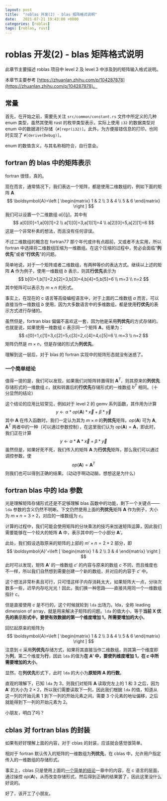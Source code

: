 ```yaml
---
layout: post
title:  "roblas 开发(2) - blas 矩阵格式说明"
date:   2021-07-21 19:43:00 +0800
categories: [roblas]
tags: [roblas, rust]
---
```


# roblas 开发(2) - blas 矩阵格式说明

此章节主要描述 roblas 项目中 level 2 及 level 3 中涉及到的矩阵输入格式说明。

本章节主要参考 [https://zhuanlan.zhihu.com/p/104287878](https://zhuanlan.zhihu.com/p/104287878)。

## 常量

首先，在开始之前，需要先关注 `src/common/constant.rs` 文件中所定义的几种 enum 类型，虽然其使用 rust 的枚举类型表示，实际上使用 `i32` 的数据类型对 enum 中的数据进行存储（`#[repr(i32)]`。此外，为方便报错信息的打印，也同时实现了 `#[derive(Debug)]`。

enum 的数值含义，与其名称相符合，自行意会。

## fortran 的 blas 中的矩阵表示

fortran 很怪，真的。

现在而言，通常情况下，我们表达一个矩阵，都是使用二维数组的，例如下面的矩阵 $\boldsymbol{A}$
$$
\boldsymbol{A}=\left [ \begin{matrix}
1 & 2 \\
3 & 4 \\
5 & 6
\end{matrix} \right ]
$$
我们可以设置一个二维数组 $a[i][j]$，其中有 
$$
a[0][0]=1,a[0][1]=2 \\
a[1][0]=3,a[1][1]=4 \\
a[2][0]=5,a[2][1]=6
$$
这是一个非常朴素的想法，而且没有任何谬误。

不过二维数组的概念在 fortran77 那个年代或许有点超前，又或者不太实用，所以 fortran 中选择将二维数组压缩为一维数组。在这个压缩的过程中，势必会面临“**列优先**”或者“**行优先**”的问题。

简单地说，对于一个矩阵或者二维数组，有两种等价的表达方式。继续以上述的矩阵 $\boldsymbol{A}$ 作为例子，使用一维数组 $b$ 表示，则其**行优先**表示为
$$
b[0]=1,b[1]=2,b[2]=3,b[3]=4,b[4]=5,b[5]=6 \\
m=3 \\
n=2
$$
其中矩阵可以表示为 $m\times n$ 的形式。

事实上，在现在的 c 语言等高级编程语言中，对于上面的二维数组 $a$ 而言，可以直接当作一维数组 $b$ 使用，因为大多数语言中的多维数组，都是使用**行优先**的表示方式进行存储的。

虽然但是，fortran blas 偏偏不喜欢这一套，因为他是采用**列优先**的方式存储的。也就是说，如果使用一维数组 $c$ 表示同一个矩阵 $\boldsymbol{A}$，结果为：
$$
c[0]=1,c[1]=3,c[2]=5,c[3]=2,c[4]=4,c[5]=6 \\
m=3 \\
n=2
$$
矩阵仍然是 $m\times n$，但是存储的形式为**列优先**。

理解到这一层后，对于 blas 的 fortran 实现中的矩阵形态就没有迷惑了。

<span id="simple"></span>

### 一个简单结论

值得一提的是，我们可以发现，如果我们对矩阵转置得到 $\boldsymbol{A}^T$，则其原来的**列优先**存储形式的一维数组 $c$，就和转置后的**行优先**存储形式的一维数组 $b^T$ 相同。（十分显然的结论）

这个结论的应用比较常见，例如对于 level 2 的 gemv 系列函数，其作用为计算 
$$
y\gets \alpha*op(\boldsymbol{A})*\vec{x}+\beta*\vec{y}
$$
其中 $\boldsymbol{A}$ 在传入函数时，我们一定认为其为 $m\times n$ 的**列优先**矩阵。$op(\boldsymbol{A})$ 可为 $\boldsymbol{A},\boldsymbol{A}^T$ 两者中的一种（可以通过参数控制），在这里我们认为 $op(\boldsymbol{A})=\boldsymbol{A}$，即此时，我们正在计算
$$
y\gets \alpha*\boldsymbol{A}*\vec{x}+\beta*\vec{y}
$$
虽然但是，如果好死不死，我们传入的矩阵 $\boldsymbol{A}$ 为**行优先**矩阵，那么我们可以通过调控参数，使
$$
op(\boldsymbol{A})=\boldsymbol{A}^T
$$
则我们也可以得到正确的结果。（动动手啊动动脑，想想这是为什么）

## fortran blas 中的 lda 参数

光是理解矩阵存储形式还是不足够理解 blas 函数中的功能，剩下一个关键点——`lda` 参数的含义仍然不明晰。下文仍然使用上面的**列优先**矩阵 $\boldsymbol{A}$ 作为例子，大小为 $m\times n=3\times 2$，对应的一维数组为 $c$。

计算的过程中，我们可能会使用矩阵的分块乘法的技巧来加速矩阵运算，因此我们需要能够在一个较大的矩阵 $\boldsymbol{A}$ 中，表示其中的一个小部分 $\boldsymbol{A}'$。

此处，我们假设选取原来的矩阵的上部的 $m'\times n=2\times 2$ 部分，即
$$
\boldsymbol{A}'=\left [ \begin{matrix}
1 & 2 \\
3 & 4
\end{matrix} \right ]
$$
此时可以发现，矩阵 $\boldsymbol{A}'$ 的一维数组 $c'$ 的内容与原来的数组 $c$ 不同，而且维度也不一样，所以我们自然想到需要创建一个新的数组，并对应的内容于 $c'$ 中。

这个想法非常朴素且可行，只可惜这样子内存消耗太大，如果矩阵大一点，分块次数多一些，迟早内存吃光光！因此，我们换一种思路——直接共用同一个一维数组指针 $c$。

但是直接使用 $c$ 是不行的，这个时候就轮到 `lda` 出场力。lda，全称 leading dimension of array，就是用来解决子矩阵的问题。`lda` 的值大小，等于**当前 X 优先的表示形式中，要使有效数据的第一个维度增加 1，所需要增加的大小**。

回忆起原来的矩阵为
$$
\boldsymbol{A}=\left [ \begin{matrix}
1 & 2 \\
3 & 4 \\
5 & 6
\end{matrix} \right ]
$$
注意到 $c$ 采用**列优先**存储方式，如果将其直接当作二维数组，则其第一个维度即为**列**，第二个维度为**行**，因此 `lda` 的值为**在 $\boldsymbol{A}'$ 中，要使列维度增加 1，在 $c$ 中所需要增加的大小**。

显然，在**列优先**形式下，此时 `lda` 的大小为**原矩阵 $\boldsymbol{A}$ 的行数**。

直观的理解下，已知 `lda` 为 3，则我们对矩阵 $\boldsymbol{A}$ 读取完左上的 1 和 3 之后，因为 $\boldsymbol{A}'$ 的大小为 $2\times 2$，所以我们需要读取下一列，因此我们根据 `lda` 的值，知道从这一列的开始元素 1 到下一列的开始元素之间，需要 3 个元素的地址偏移，之后就能得到下一列的开始元素为 2。

小朋友，明白了吗？

## cblas 对 fortran blas 的封装

如果有好好理解上面的内容，对于 cblas 的封装，应该就会感觉很简单。

相对于 fortran 默认传入的矩阵的一维数组为**列优先**，在 cblas 中，允许用户指定传入的一维数组的存储形式。

事实上，cblas 只是使用上面的[一个简单的结论](#simple)一章中的内容，在 c 语言的层面，通过操控 $op(\boldsymbol{A})$，从而改变存储形式，然后得到正确的结果罢了，因此这里没什么好说的。

好了，该开工了小朋友。
